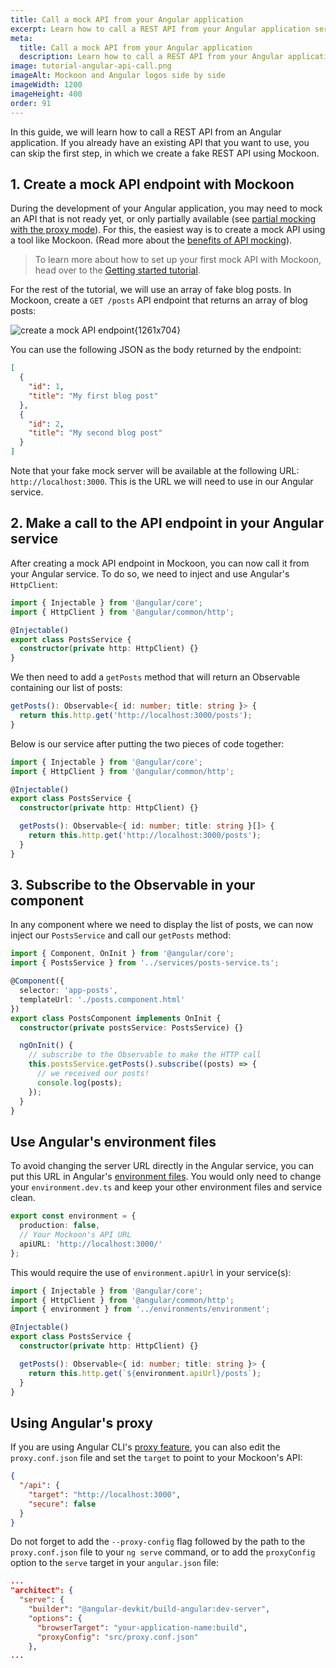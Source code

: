 ```yaml
---
title: Call a mock API from your Angular application
excerpt: Learn how to call a REST API from your Angular application service and mock it using Mockoon API mocking tools
meta:
  title: Call a mock API from your Angular application
  description: Learn how to call a REST API from your Angular application service and mock it using Mockoon API mocking tools
image: tutorial-angular-api-call.png
imageAlt: Mockoon and Angular logos side by side
imageWidth: 1200
imageHeight: 400
order: 91
---
```


In this guide, we will learn how to call a REST API from an Angular application. If you already have an existing API that you want to use, you can skip the first step, in which we create a fake REST API using Mockoon.

## 1. Create a mock API endpoint with Mockoon

During the development of your Angular application, you may need to mock an API that is not ready yet, or only partially available (see [partial mocking with the proxy mode](docs:server-configuration/proxy-mode)). For this, the easiest way is to create a mock API using a tool like Mockoon. (Read more about the [benefits of API mocking](/use-cases/)).

> To learn more about how to set up your first mock API with Mockoon, head over to the [Getting started tutorial](tutorials:getting-started).

For the rest of the tutorial, we will use an array of fake blog posts. In Mockoon, create a `GET /posts` API endpoint that returns an array of blog posts:

![create a mock API endpoint{1261x704}](/images/tutorials/blog-posts-mock-endpoint.png)

You can use the following JSON as the body returned by the endpoint:

```json
[
  {
    "id": 1,
    "title": "My first blog post"
  },
  {
    "id": 2,
    "title": "My second blog post"
  }
]
```

Note that your fake mock server will be available at the following URL: `http://localhost:3000`. This is the URL we will need to use in our Angular service.

## 2. Make a call to the API endpoint in your Angular service

After creating a mock API endpoint in Mockoon, you can now call it from your Angular service.
To do so, we need to inject and use Angular's `HttpClient`:

```typescript
import { Injectable } from '@angular/core';
import { HttpClient } from '@angular/common/http';

@Injectable()
export class PostsService {
  constructor(private http: HttpClient) {}
}
```

We then need to add a `getPosts` method that will return an Observable containing our list of posts:

```typescript
getPosts(): Observable<{ id: number; title: string }> {
  return this.http.get('http://localhost:3000/posts');
}
```

Below is our service after putting the two pieces of code together:

```typescript
import { Injectable } from '@angular/core';
import { HttpClient } from '@angular/common/http';

@Injectable()
export class PostsService {
  constructor(private http: HttpClient) {}

  getPosts(): Observable<{ id: number; title: string }[]> {
    return this.http.get('http://localhost:3000/posts');
  }
}
```

## 3. Subscribe to the Observable in your component

In any component where we need to display the list of posts, we can now inject our `PostsService` and call our `getPosts` method:

```typescript
import { Component, OnInit } from '@angular/core';
import { PostsService } from '../services/posts-service.ts';

@Component({
  selector: 'app-posts',
  templateUrl: './posts.component.html'
})
export class PostsComponent implements OnInit {
  constructor(private postsService: PostsService) {}

  ngOnInit() {
    // subscribe to the Observable to make the HTTP call
    this.postsService.getPosts().subscribe((posts) => {
      // we received our posts!
      console.log(posts);
    });
  }
}
```

## Use Angular's environment files

To avoid changing the server URL directly in the Angular service, you can put this URL in Angular's [environment files](https://angular.io/guide/build).
You would only need to change your `environment.dev.ts` and keep your other environment files and service clean.

```typescript
export const environment = {
  production: false,
  // Your Mockoon's API URL
  apiURL: 'http://localhost:3000/'
};
```

This would require the use of `environment.apiUrl` in your service(s):

```typescript
import { Injectable } from '@angular/core';
import { HttpClient } from '@angular/common/http';
import { environment } from '../environments/environment';

@Injectable()
export class PostsService {
  constructor(private http: HttpClient) {}

  getPosts(): Observable<{ id: number; title: string }> {
    return this.http.get(`${environment.apiUrl}/posts`);
  }
}
```

## Using Angular's proxy

If you are using Angular CLI's [proxy feature](https://angular.io/guide/build#proxying-to-a-backend-server), you can also edit the `proxy.conf.json` file and set the `target` to point to your Mockoon's API:

```json
{
  "/api": {
    "target": "http://localhost:3000",
    "secure": false
  }
}
```

Do not forget to add the `--proxy-config` flag followed by the path to the `proxy.conf.json` file to your `ng serve` command, or to add the `proxyConfig` option to the `serve` target in your `angular.json` file:

```json
...
"architect": {
  "serve": {
    "builder": "@angular-devkit/build-angular:dev-server",
    "options": {
      "browserTarget": "your-application-name:build",
      "proxyConfig": "src/proxy.conf.json"
    },
...
```
